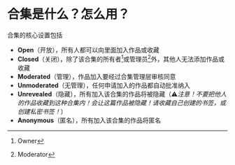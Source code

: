 # 合集是什么？怎么用？

合集的核心设置包括

* **Open**（开放），所有人都可以向里面加入作品或收藏
* **Closed**（关闭），除了该合集的所有者[^1]或管理员[^2]外，其他人无法添加作品或收藏
* **Moderated**（管理），作品加入要经过合集管理层审核同意
* **Unmoderated**（无管理），任何申请加入的作品都自动批准纳入
* **Unrevealed**（隐藏），所有加入该合集的作品将被隐藏（⚠_注意！不要把他人的作品收藏到这种合集内！会让这篇作品被隐藏！请收藏自己创建的书签，或创建私密书签！_）
* **Anonymous**（匿名），所有加入该合集的作品将匿名

[^1]: Owner

[^2]: Moderator
